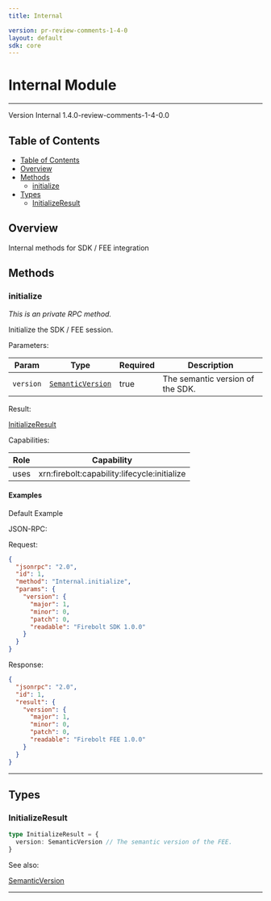 ```yaml
---
title: Internal

version: pr-review-comments-1-4-0
layout: default
sdk: core
---
```


# Internal Module

---

Version Internal 1.4.0-review-comments-1-4-0.0

## Table of Contents

- [Table of Contents](#table-of-contents)
- [Overview](#overview)
- [Methods](#methods)
  - [initialize](#initialize)
- [Types](#types)
  - [InitializeResult](#initializeresult)

## Overview

Internal methods for SDK / FEE integration

## Methods

### initialize

_This is an private RPC method._

Initialize the SDK / FEE session.

Parameters:

| Param     | Type                                                   | Required | Description                      |
| --------- | ------------------------------------------------------ | -------- | -------------------------------- |
| `version` | [`SemanticVersion`](../Types/schemas/#SemanticVersion) | true     | The semantic version of the SDK. |

Result:

[InitializeResult](#initializeresult)

Capabilities:

| Role | Capability                                   |
| ---- | -------------------------------------------- |
| uses | xrn:firebolt:capability:lifecycle:initialize |

#### Examples

Default Example

JSON-RPC:

Request:

```json
{
  "jsonrpc": "2.0",
  "id": 1,
  "method": "Internal.initialize",
  "params": {
    "version": {
      "major": 1,
      "minor": 0,
      "patch": 0,
      "readable": "Firebolt SDK 1.0.0"
    }
  }
}
```

Response:

```json
{
  "jsonrpc": "2.0",
  "id": 1,
  "result": {
    "version": {
      "major": 1,
      "minor": 0,
      "patch": 0,
      "readable": "Firebolt FEE 1.0.0"
    }
  }
}
```

---

## Types

### InitializeResult

```typescript
type InitializeResult = {
  version: SemanticVersion // The semantic version of the FEE.
}
```

See also:

[SemanticVersion](../Types/schemas/#SemanticVersion)

---
